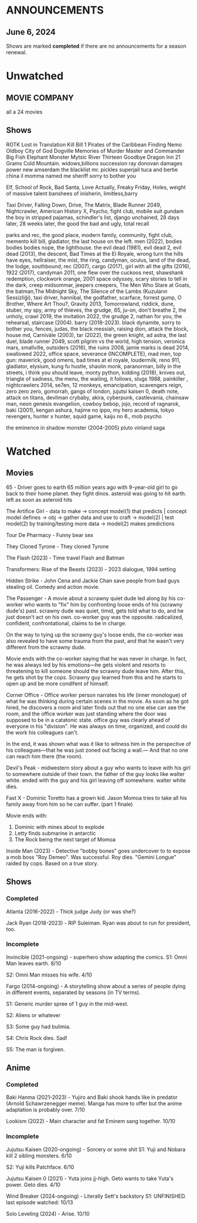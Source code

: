 # ANNOUNCEMENTS

## June 6, 2024

Shows are marked **completed** if there are no announcements for a season renewal.
# Unwatched

## MOVIE COMPANY

all a 24 movies

## Shows

ROTK
Lost in Translation
Kill Bill 1
Pirates of the Caribbean
Finding Nemo
Oldboy
City of God
Dogville
Memories of Murder
Master and Commander
Big Fish
Elephant
Monster
Mytsic River
Thirteen
Goodbye Dragon Inn
21 Grams
Cold Mountain. widows,billions
succession
ray donovan
damages
power
new amserdam
the blacklist
mr. pickles
superjail
tuca and bertie
china il
momma named me sheriff
sorry to bother you

Elf, School of Rock, Bad Santa, Love Actually, Freaky Friday, Holes,
weight of massive talent
banshees of inisherin, limitless,barry

Taxi Driver, Falling Down, Drive, The Matrix, Blade Runner 2049, Nightcrawler, American History X, Psycho, fight club, mobile suit gundam
the boy in stripped pajamas, schindler's list, django unchained, 28 days later, 28 weeks later, the good the bad and ugly, total recall


parks and rec, the good place, modern family, community, fight club, memento
kill bill, gladiator, the last house on the left. men (2022), bodies bodies bodies nope, the lighthouse. the evil dead (1981), evil dead 2, evil dead (2013), the descent, Bad Times at the El Royale, wrong turn the hills have eyes, hellraiser, the mist, the ring, candyman, oculus, land of the dead, the lodge, southbound, rec (2007), cargo (2017), girl with all the gifts (2016), 1922 (2017), candyman 2011, one flew over the cuckoos nest, shawshank redemption, clockwork orange, 2001 space odyssey, scary stories to tell in the dark, creep midsommar, jeepers creepers, The Men Who Stare at Goats, the batman,The Midnight Sky, The Silence of the Lambs (Kuzuların Sessizliği), taxi driver, hannibal, the godfather, scarface, forrest gump, O Brother, Where Art Thou?, Gravity 2013, Tomorrowland, riddick, dune, stuber, my spy, army of thieves, the grudge, 65, ju-on, don't breathe 2, the unholy, crawl 2019, the invitation 2022, the grudge 2, nathan for you, the rehearsal, staircase (2004). barry (2018-2023). black dynamite, sorry to bother you, fences, judas, the black messiah, raising dion, attack the block, house md, Carnivàle (2003), tar (2022), the green knight, ad astra, the last duel, blade runner 2049, scott pilgrim vs the world, high tension, veronica mars, smallville, outsiders (2016), the ruins 2008, jamie marks is dead 2014, swallowed 2022, office space, severance (INCOMPLETE), mad men, top gun: maverick, good omens, bad times at el royale, loudermilk, reno 911, gladiator, elysium, kung fu hustle, shaolin monk, paranorman, billy in the streets, i think you should leave, monty python, kidding (2018), knives out, triangle of sadness, the menu, the wailing, it follows, slugs 1988, painkiller , nightcrawlers 2014, se7en, 12 monkeys, emancipation, scavengers reign, zero zero zero, gomorrah,  gangs of london, jujutsi kaisen 0, death note, attack on titans, devilman crybaby, akira, cyberpunk, castlevania, chainsaw man, neon genesis evangelion, cowboy bebop, jojo, record of ragnarok, baki (2001), kengan ashura, hajime no ippo, my hero academia, tokyo revengers, hunter x hunter, squid game, kaiju no 8., mob psycho

the eminence in shadow
monster (2004-2005)
pluto
vinland saga



# Watched

## Movies

65 - Driver goes to earth 65 million years ago with 9-year-old girl to go back to their home planet. they fight dinos. asteroid was going to hit earth. left as soon as asteroid hits

The Artifice Girl - data to make -> concept model(1) that predicts |
concept model defines -> obj -> gather data and use to craft -> model(2) | 
test model(2) by training/testing more data -> model(2) makes predictions

Tour De Pharmacy - Funny bear sex

They Cloned Tyrone - They cloned Tyrone

The Flash (2023) - Time travel Flash and Batman

Transformers: Rise of the Beasts (2023) - 2023 dialogue, 1994 setting

Hidden Strike - John Cena and Jackie Chan save people from bad guys stealing oil. Comedy and action movie.

The Passenger - A movie about a scrawny quiet dude led along by his co-worker who wants to "fix" him by confronting loose ends of his (scrawny dude's) past. scrawny dude was quiet, timid, gets told what to do, and he just doesn't act on his own. co-worker guy was the opposite. radicalized, confident, confrontational, claims to be in charge. 

On the way to tying up the scrawny guy's loose ends, the co-worker was also revealed to have some trauma from the past, and that he wasn't very different from the scrawny dude. 

Movie ends with the co-worker saying that he was never in charge. In fact, he was always led by his emotions—he gets violent and resorts to threatening to kill someone should the scrawny dude leave him. After this, he gets shot by the cops. Scrawny guy learned from this and he starts to open up and be more condifent of himself.

Corner Office - Office worker person narrates his life (inner monologue) of what he was thinking during certain scenes in the movie. As soon as he got hired, he discovers a room and later finds out that no one else can see the room, and the office worker was just standing where the door was supposed to be in a catatonic state. office guy was clearly ahead of everyone in his "division". He was always on time, organized, and could do the work his colleagues can't. 

In the end, it was shown what was it like to witness him in the perspective of his colleagues—that he was just zoned out facing a wall.— And that no one can reach him there (the room).


Devil's Peak - midwestern story about a guy who wants to leave with his girl to somewhere outside of their town. the father of the guy looks like walter white. ended with the guy and his girl leaving off somewhere. walter white dies.

Fast X - Dominic Toretto has a grown kid. Jason Momoa tries to take all his family away from him so he can suffer. (part 1 finale)

Movie ends with: 
1. Dominic with mines about to explode
2. Letty finds submarine in antarctic
3. The Rock being the next target of Momoa

Inside Man (2023) - Detective "bobby bones" goes undercover to to expose a mob boss "Roy Demeo". Was successful. Roy dies. "Gemini Longue" raided by cops. Based on a true story.

## Shows


### Completed

Atlanta (2016-2022) - Thick judge Judy (or was she?)

Jack Ryan (2018-2023) - RIP Suleiman. Ryan was about to run for president, too.


### Incomplete

Invincible (2021-ongoing) - superhero show adapting the comics.
S1: Omni Man leaves earth.
8/10

S2: Omni Man misses his wife. 
4/10

Fargo (2014-ongoing) - A storytelling show about a series of people dying in different events, separated by seasons (in TV terms).

S1: Generic murder spree of 1 guy in the mid-west.

S2: Aliens or whatever

S3: Some guy had bulimia.

S4: Chris Rock dies. Sad!

S5: The man is forgiven.
## Anime 

### Completed

Baki Hanma (2021-2023) - Yujiro and Baki shook hands like in predator (Arnold Schawrzenegger meme). Manga has more to offer but the anime adaptation is probably over. 
7/10

Lookism (2022) - Main character and fat Eminem sang together. 
10/10

### Incomplete

Jujutsu Kaisen (2020-ongoing) - Sorcery or some shit
S1: Yuji and Nobara kill 2 sibling monsters. 
6/10

S2: Yuji kills Patchface. 
6/10

Jujutsu Kaisen 0 (2021) - Yuta joins jj-high. Geto wants to take Yuta's power. Geto dies. 
4/10

Wind Breaker (2024-ongoing) - Literally Sett's backstory
S1: UNFINISHED. 
last episode watched: 10/13

Solo Leveling (2024) - Arise.
10/10